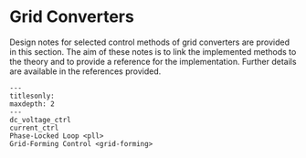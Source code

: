 # Grid Converters

Design notes for selected control methods of grid converters are provided in this section. The aim of these notes is to link the implemented methods to the theory and to provide a reference for the implementation. Further details are available in the references provided.

```{toctree}
---
titlesonly:
maxdepth: 2
---
dc_voltage_ctrl
current_ctrl
Phase-Locked Loop <pll>
Grid-Forming Control <grid-forming>
```
